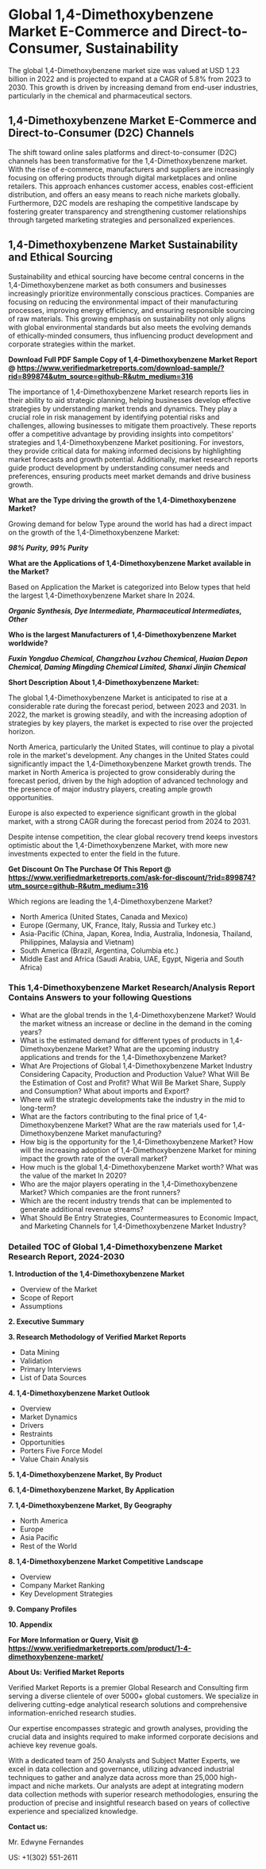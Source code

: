 <h1>Global 1,4-Dimethoxybenzene Market E-Commerce and Direct-to-Consumer, Sustainability</h1><p class=""><p>The global 1,4-Dimethoxybenzene market size was valued at USD 1.23 billion in 2022 and is projected to expand at a CAGR of 5.8% from 2023 to 2030. This growth is driven by increasing demand from end-user industries, particularly in the chemical and pharmaceutical sectors.</p><h2>1,4-Dimethoxybenzene Market E-Commerce and Direct-to-Consumer (D2C) Channels</h2><p>The shift toward online sales platforms and direct-to-consumer (D2C) channels has been transformative for the 1,4-Dimethoxybenzene market. With the rise of e-commerce, manufacturers and suppliers are increasingly focusing on offering products through digital marketplaces and online retailers. This approach enhances customer access, enables cost-efficient distribution, and offers an easy means to reach niche markets globally. Furthermore, D2C models are reshaping the competitive landscape by fostering greater transparency and strengthening customer relationships through targeted marketing strategies and personalized experiences.</p><h2>1,4-Dimethoxybenzene Market Sustainability and Ethical Sourcing</h2><p>Sustainability and ethical sourcing have become central concerns in the 1,4-Dimethoxybenzene market as both consumers and businesses increasingly prioritize environmentally conscious practices. Companies are focusing on reducing the environmental impact of their manufacturing processes, improving energy efficiency, and ensuring responsible sourcing of raw materials. This growing emphasis on sustainability not only aligns with global environmental standards but also meets the evolving demands of ethically-minded consumers, thus influencing product development and corporate strategies within the market.</p></p><p class=""><strong>Download Full PDF Sample Copy of 1,4-Dimethoxybenzene Market Report @ <a href="https://www.verifiedmarketreports.com/download-sample/?rid=899874&utm_source=github-R&utm_medium=316" target="_blank">https://www.verifiedmarketreports.com/download-sample/?rid=899874&utm_source=github-R&utm_medium=316</a></strong></p><p>The importance of&nbsp;1,4-Dimethoxybenzene Market research reports lies in their ability to aid strategic planning, helping businesses develop effective strategies by understanding market trends and dynamics. They play a crucial role in risk management by identifying potential risks and challenges, allowing businesses to mitigate them proactively. These reports offer a competitive advantage by providing insights into competitors' strategies and 1,4-Dimethoxybenzene Market positioning. For investors, they provide critical data for making informed decisions by highlighting market forecasts and growth potential. Additionally, market research reports guide product development by understanding consumer needs and preferences, ensuring products meet market demands and drive business growth.</p><p><strong>What are the&nbsp;Type driving the growth of the 1,4-Dimethoxybenzene Market?</strong></p><p id="" class="">Growing demand for below Type around the world has had a direct impact on the growth of the 1,4-Dimethoxybenzene Market:</p><p class=""><em><strong>98% Purity, 99% Purity</strong></em></p><p class=""><strong>What are the&nbsp;Applications&nbsp;of 1,4-Dimethoxybenzene Market available in the Market?</strong></p><p id="" class="">Based on Application the Market is categorized into Below types that held the largest 1,4-Dimethoxybenzene Market share In 2024.</p><p class=""><em><strong>Organic Synthesis, Dye Intermediate, Pharmaceutical Intermediates, Other</strong></em></p><p class=""><strong>Who is the largest Manufacturers of 1,4-Dimethoxybenzene Market worldwide?</strong></p><p><em><strong>Fuxin Yongduo Chemical, Changzhou Lvzhou Chemical, Huaian Depon Chemical, Daming Mingding Chemical Limited, Shanxi Jinjin Chemical</strong></em></p><p id="" class=""><strong>Short Description About 1,4-Dimethoxybenzene Market:</strong></p><p>The global 1,4-Dimethoxybenzene Market is anticipated to rise at a considerable rate during the forecast period, between 2023 and 2031. In 2022, the market is growing steadily, and with the increasing adoption of strategies by key players, the market is expected to rise over the projected horizon.</p><p>North America, particularly the United States, will continue to play a pivotal role in the market's development. Any changes in the United States could significantly impact the 1,4-Dimethoxybenzene Market growth trends. The market in North America is projected to grow considerably during the forecast period, driven by the high adoption of advanced technology and the presence of major industry players, creating ample growth opportunities.</p><p>Europe is also expected to experience significant growth in the global market, with a strong CAGR during the forecast period from 2024 to 2031.</p><p>Despite intense competition, the clear global recovery trend keeps investors optimistic about the 1,4-Dimethoxybenzene Market, with more new investments expected to enter the field in the future.</p><p id="" class=""><strong>Get Discount On The Purchase Of This Report @ <a href="https://www.verifiedmarketreports.com/ask-for-discount/?rid=899874?utm_source=github-R&utm_medium=316" target="_blank">https://www.verifiedmarketreports.com/ask-for-discount/?rid=899874?utm_source=github-R&utm_medium=316</a></strong></p><p class="">Which regions are leading the 1,4-Dimethoxybenzene Market?</p><ul><li>North America (United States, Canada and Mexico)</li><li>Europe (Germany, UK, France, Italy, Russia and Turkey etc.)</li><li>Asia-Pacific (China, Japan, Korea, India, Australia, Indonesia, Thailand, Philippines, Malaysia and Vietnam)</li><li>South America (Brazil, Argentina, Columbia etc.)</li><li>Middle East and Africa (Saudi Arabia, UAE, Egypt, Nigeria and South Africa)</li></ul><h3 id="" class="">This 1,4-Dimethoxybenzene Market Research/Analysis Report Contains Answers to your following Questions</h3><ul><li>What are the global trends in the 1,4-Dimethoxybenzene Market? Would the market witness an increase or decline in the demand in the coming years?</li><li>What is the estimated demand for different types of products in 1,4-Dimethoxybenzene Market? What are the upcoming industry applications and trends for the 1,4-Dimethoxybenzene Market?</li><li>What Are Projections of Global 1,4-Dimethoxybenzene Market Industry Considering Capacity, Production and Production Value? What Will Be the Estimation of Cost and Profit? What Will Be Market Share, Supply and Consumption? What about imports and Export?</li><li>Where will the strategic developments take the industry in the mid to long-term?</li><li>What are the factors contributing to the final price of 1,4-Dimethoxybenzene Market? What are the raw materials used for 1,4-Dimethoxybenzene Market manufacturing?</li><li>How big is the opportunity for the 1,4-Dimethoxybenzene Market? How will the increasing adoption of 1,4-Dimethoxybenzene Market for mining impact the growth rate of the overall market?</li><li>How much is the global 1,4-Dimethoxybenzene Market worth? What was the value of the market In 2020?</li><li>Who are the major players operating in the 1,4-Dimethoxybenzene Market? Which companies are the front runners?</li><li>Which are the recent industry trends that can be implemented to generate additional revenue streams?</li><li>What Should Be Entry Strategies, Countermeasures to Economic Impact, and Marketing Channels for 1,4-Dimethoxybenzene Market Industry?</li></ul><h3 id="" class="">Detailed TOC of Global 1,4-Dimethoxybenzene Market Research Report, 2024-2030</h3><p id="" class=""><strong>1. Introduction of the 1,4-Dimethoxybenzene Market</strong></p><ul><li>Overview of the Market</li><li>Scope of Report</li><li>Assumptions</li></ul><p id="" class=""><strong>2. Executive Summary</strong></p><p id="" class=""><strong>3. Research Methodology of Verified Market Reports</strong></p><ul><li>Data Mining</li><li>Validation</li><li>Primary Interviews</li><li>List of Data Sources</li></ul><p id="" class=""><strong>4. 1,4-Dimethoxybenzene Market Outlook</strong></p><ul><li>Overview</li><li>Market Dynamics</li><li>Drivers</li><li>Restraints</li><li>Opportunities</li><li>Porters Five Force Model</li><li>Value Chain Analysis</li></ul><p id="" class=""><strong>5. 1,4-Dimethoxybenzene Market, By Product</strong></p><p id="" class=""><strong>6. 1,4-Dimethoxybenzene Market, By Application</strong></p><p id="" class=""><strong>7. 1,4-Dimethoxybenzene Market, By Geography</strong></p><ul><li>North America</li><li>Europe</li><li>Asia Pacific</li><li>Rest of the World</li></ul><p id="" class=""><strong>8. 1,4-Dimethoxybenzene Market Competitive Landscape</strong></p><ul><li>Overview</li><li>Company Market Ranking</li><li>Key Development Strategies</li></ul><p id="" class=""><strong>9. Company Profiles</strong></p><p id="" class=""><strong>10. Appendix</strong></p><p id="" class=""><strong>For More Information or Query, Visit @ <a href="https://www.verifiedmarketreports.com/product/1-4-dimethoxybenzene-market/" target="_blank">https://www.verifiedmarketreports.com/product/1-4-dimethoxybenzene-market/</a></strong></p><p id="" class=""><strong>About Us: Verified Market Reports</strong></p><p id="" class="">Verified Market Reports is a premier Global Research and Consulting firm serving a diverse clientele of over 5000+ global customers. We specialize in delivering cutting-edge analytical research solutions and comprehensive information-enriched research studies.</p><p id="" class="">Our expertise encompasses strategic and growth analyses, providing the crucial data and insights required to make informed corporate decisions and achieve key revenue goals.</p><p id="" class="">With a dedicated team of 250 Analysts and Subject Matter Experts, we excel in data collection and governance, utilizing advanced industrial techniques to gather and analyze data across more than 25,000 high-impact and niche markets. Our analysts are adept at integrating modern data collection methods with superior research methodologies, ensuring the production of precise and insightful research based on years of collective experience and specialized knowledge.</p><p id="" class=""><strong>Contact us:</strong></p><p id="" class="">Mr. Edwyne Fernandes</p><p id="" class="">US: +1(302) 551-2611</p>